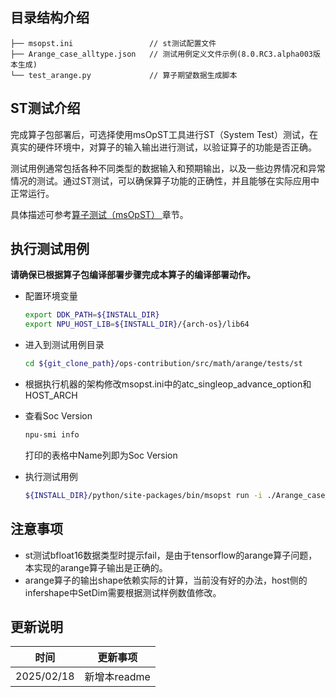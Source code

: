 ## 目录结构介绍
```
├── msopst.ini                 // st测试配置文件 
├── Arange_case_alltype.json   // 测试用例定义文件示例(8.0.RC3.alpha003版本生成)
└── test_arange.py             // 算子期望数据生成脚本
```

## ST测试介绍

完成算子包部署后，可选择使用msOpST工具进行ST（System Test）测试，在真实的硬件环境中，对算子的输入输出进行测试，以验证算子的功能是否正确。

测试用例通常包括各种不同类型的数据输入和预期输出，以及一些边界情况和异常情况的测试。通过ST测试，可以确保算子功能的正确性，并且能够在实际应用中正常运行。

具体描述可参考[算子测试（msOpST）
](https://www.hiascend.com/document/detail/zh/mindstudio/70RC3/ODtools/Operatordevelopmenttools/msopdev_16_0087.html)章节。

## 执行测试用例
  **请确保已根据算子包编译部署步骤完成本算子的编译部署动作。**

  - 配置环境变量

    ```bash
    export DDK_PATH=${INSTALL_DIR}
    export NPU_HOST_LIB=${INSTALL_DIR}/{arch-os}/lib64
    ```

  - 进入到测试用例目录

    ```bash
    cd ${git_clone_path}/ops-contribution/src/math/arange/tests/st
    ```

  - 根据执行机器的架构修改msopst.ini中的atc_singleop_advance_option和HOST_ARCH

  - 查看Soc Version

    ```bash
    npu-smi info
    ```
    打印的表格中Name列即为Soc Version

  - 执行测试用例

    ```bash
    ${INSTALL_DIR}/python/site-packages/bin/msopst run -i ./Arange_case_alltype.json -soc {Soc Version} -out ./output -conf msopst.ini
    ```
## 注意事项
- st测试bfloat16数据类型时提示fail，是由于tensorflow的arange算子问题，本实现的arange算子输出是正确的。
- arange算子的输出shape依赖实际的计算，当前没有好的办法，host侧的infershape中SetDim需要根据测试样例数值修改。

## 更新说明
| 时间 | 更新事项 |
|----|------|
| 2025/02/18 | 新增本readme |
